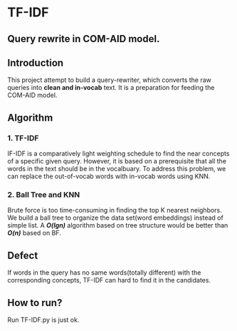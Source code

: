 # TF-IDF
Query rewrite in COM-AID model.
---
## Introduction
This project attempt to build a query-rewriter, which converts the raw queries into **clean and in-vocab** text. It is a preparation for feeding 
the COM-AID model.

## Algorithm
### 1. TF-IDF
IF-IDF is a comparatively light weighting schedule to find the near concepts of a specific given query.
However, it is based on a prerequisite that all the words in the text should be in the vocalbuary. To address this problem, we can replace the 
out-of-vocab words with in-vocab words using KNN.
### 2. Ball Tree and KNN
Brute force is too time-consuming in finding the top K nearest neighbors. We build a ball tree to organize the data set(word embeddings) instead of simple list.
A ***O(lgn)*** algorithm based on tree structure would be better than ***O(n)*** based on BF.

## Defect
If words in the query has no same words(totally different) with the corresponding concepts, TF-IDF can hard to find it in the candidates.

## How to run?
Run TF-IDF.py is just ok.

